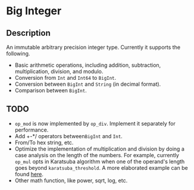 # Big Integer

## Description

An immutable arbitrary precision integer type. Currently it supports the following.
- Basic arithmetic operations, including addition, subtraction, multiplication, division, and modulo.
- Conversion from `Int` and `Int64` to `BigInt`.
- Conversion between `BigInt` and `String` (in decimal format).
- Comparison between `BigInt`.

## TODO

- `op_mod` is now implemented by `op_div`. Implement it separately for performance.
- Add +-*/ operators between`BigInt` and `Int`.
- From/To hex string, etc.
- Optimize the implementation of multiplication and division by doing a case analysis on the length of the numbers. For example, currently `op_mul` opts in Karatsuba algorithm when one of the operand's length goes beyond `karatsuba_threshold`. A more elaborated example can be found [here](https://github.com/tbuktu/bigint).
- Other math function, like power, sqrt, log, etc.
